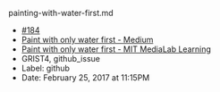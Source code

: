 painting-with-water-first.md
- [#184](https://github.com/janzeteachesit/Learning-Diary/issues/184) 
- [Paint with only water first - Medium](https://medium.com/mit-media-lab/paint-with-only-water-first-2d5b7613eb7a#.xf8duhdol)
- [Paint with only water first - MIT MediaLab Learning](https://www.media.mit.edu/posts/paint-with-only-water-first/)
- GRIST4, github_issue
- Label: github
- Date: February 25, 2017 at 11:15PM
